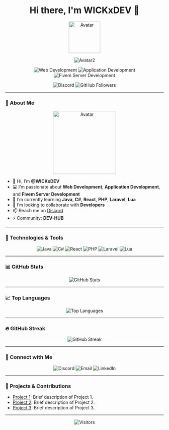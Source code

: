 <h1 align="center">Hi there, I'm WICKxDEV 👋</h1>

<p align="center">
  <img src="https://cdn.discordapp.com/attachments/1026764838464139335/1251804758252064838/standard_1.gif?ex=666fe987&is=666e9807&hm=ac2a90c747f7a568560fa98ae6af7c9dfa35e02cfb185218d0b6774a09a57a51&" alt="Avatar" width="100" height="100"/>
</p>
<p align="center">
  <img src="https://github.com/WICKxDEV/WICKxDEV/blob/main/standard%20(2).gif?raw=true" alt="Avatar2" />
</p>

<p align="center">
  <a href="https://github.com/WICKxDEV?tab=repositories" style="text-decoration: none;">
    <img src="https://img.shields.io/badge/Web_Development-blue?style=for-the-badge&logo=appveyor" alt="Web Development" />
  </a>
  <a href="https://github.com/WICKxDEV?tab=repositories" style="text-decoration: none;">
    <img src="https://img.shields.io/badge/Application_Development-green?style=for-the-badge&logo=appveyor" alt="Application Development" />
  </a>
  <a href="https://github.com/WICKxDEV?tab=repositories" style="text-decoration: none;">
    <img src="https://img.shields.io/badge/Fivem_Server_Development-orange?style=for-the-badge&logo=appveyor" alt="Fivem Server Development" />
  </a>
</p>

<p align="center">
  <a href="https://discord.gg/gANZphNpwt" style="text-decoration: none;">
    <img src="https://img.shields.io/badge/Discord-7289DA?style=for-the-badge&logo=discord&logoColor=white" alt="Discord" />
  </a>
  <a href="https://github.com/WICKxDEV" style="text-decoration: none;">
    <img src="https://img.shields.io/github/followers/WICKxDEV?style=for-the-badge" alt="GitHub Followers" />
  </a>
</p>

---

### 👀 About Me

<p align="center">
  <img src="https://cdn.discordapp.com/attachments/1026764838464139335/1251804758252064838/standard_1.gif" alt="Avatar" width="200" height="200"/>
</p>

- 👋 Hi, I’m **@WICKxDEV**
- 💻 I’m passionate about **Web Development**, **Application Development**, and **Fivem Server Development**
- 🌱 I’m currently learning **Java**, **C#**, **React**, **PHP**, **Laravel**, **Lua**
- 💞️ I’m looking to collaborate with **Developers**
- 📫 Reach me on [Discord](https://discord.gg/gANZphNpwt)
- ⚡ Community: **DEV-HUB**

---

### 🚀 Technologies & Tools

<p align="center">
  <img src="https://img.shields.io/badge/Java-ED8B00?style=for-the-badge&logo=java&logoColor=white" alt="Java" />
  <img src="https://img.shields.io/badge/C%23-239120?style=for-the-badge&logo=c-sharp&logoColor=white" alt="C#" />
  <img src="https://img.shields.io/badge/React-61DAFB?style=for-the-badge&logo=react&logoColor=black" alt="React" />
  <img src="https://img.shields.io/badge/PHP-777BB4?style=for-the-badge&logo=php&logoColor=white" alt="PHP" />
  <img src="https://img.shields.io/badge/Laravel-FF2D20?style=for-the-badge&logo=laravel&logoColor=white" alt="Laravel" />
  <img src="https://img.shields.io/badge/Lua-2C2D72?style=for-the-badge&logo=lua&logoColor=white" alt="Lua" />
</p>

---

### 📊 GitHub Stats

<p align="center">
  <img src="https://github-readme-stats.vercel.app/api?username=WICKxDEV&show_icons=true&theme=radical" alt="GitHub Stats" />
</p>

---

### 📈 Top Languages

<p align="center">
  <img src="https://github-readme-stats.vercel.app/api/top-langs/?username=WICKxDEV&layout=compact&theme=radical" alt="Top Languages" />
</p>

---

### 🔥 GitHub Streak

<p align="center">
  <img src="https://github-readme-streak-stats.herokuapp.com/?user=WICKxDEV&theme=radical" alt="GitHub Streak" />
</p>

---

### 💬 Connect with Me

<p align="center">
  <a href="https://discord.gg/gANZphNpwt" style="text-decoration: none;">
    <img src="https://img.shields.io/badge/Discord-7289DA?style=for-the-badge&logo=discord&logoColor=white" alt="Discord" />
  </a>
  <a href="mailto:your-email@example.com" style="text-decoration: none;">
    <img src="https://img.shields.io/badge/Email-D14836?style=for-the-badge&logo=gmail&logoColor=white" alt="Email" />
  </a>
  <a href="https://www.linkedin.com/in/yourprofile/" style="text-decoration: none;">
    <img src="https://img.shields.io/badge/LinkedIn-0077B5?style=for-the-badge&logo=linkedin&logoColor=white" alt="LinkedIn" />
  </a>
</p>

---

### 🌟 Projects & Contributions

- [Project 1](https://github.com/WICKxDEV/project1): Brief description of Project 1.
- [Project 2](https://github.com/WICKxDEV/project2): Brief description of Project 2.
- [Project 3](https://github.com/WICKxDEV/project3): Brief description of Project 3.

---

<p align="center">
  <img src="https://visits.dicebear.com/api/visitors/WICKxDEV" alt="Visitors" />
</p>








<!---
WICKxDEV/WICKxDEV is a ✨ special ✨ repository because its `README.md` (this file) appears on your GitHub profile.
You can click the Preview link to take a look at your changes.
--->
